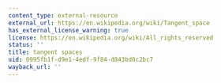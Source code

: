 ```yaml
---
content_type: external-resource
external_url: https://en.wikipedia.org/wiki/Tangent_space
has_external_license_warning: true
license: https://en.wikipedia.org/wiki/All_rights_reserved
status: ''
title: tangent spaces
uid: 0995fb1f-d9e1-4edf-9f84-d843bd0c2bc7
wayback_url: ''
---
```

